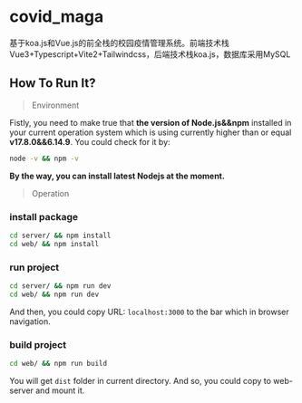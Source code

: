 # covid_maga
基于koa.js和Vue.js的前全栈的校园疫情管理系统。前端技术栈Vue3+Typescript+Vite2+Tailwindcss，后端技术栈koa.js，数据库采用MySQL

## How To Run It?

> Environment

Fistly, you need to make true that **the version of Node.js&&npm** installed in your current operation system which is using currently higher than or equal **v17.8.0&&6.14.9**.
You could check for it by:
```bash
node -v && npm -v
```
**By the way, you can install latest Nodejs at the moment.**

> Operation
### install package
```bash
cd server/ && npm install
cd web/ && npm install
```

### run project
```bash
cd server/ && npm run dev
cd web/ && npm run dev
```
And then, you could copy URL: `localhost:3000` to the bar which in browser navigation.

### build project
```bash
cd web/ && npm run build
```
You will get `dist` folder in current directory. And so, you could copy to web-server and mount it.
